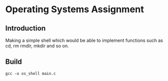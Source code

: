 # Operating Systems Assignment
## Introduction 
Making a simple shell which would be able to implement functions such as cd, rm rmdir, mkdir and so on.

## Build 
    gcc -o os_shell main.c
